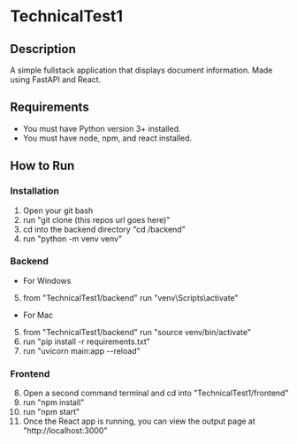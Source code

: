 # TechnicalTest1

## Description
A simple fullstack application that displays document information.  Made using FastAPI and React.

## Requirements
* You must have Python version 3+ installed.
* You must have node, npm, and react installed.

## How to Run
### Installation
1. Open your git bash
2. run "git clone (this repos url goes here)"
3. cd into the backend directory "cd /backend"
4. run "python -m venv venv"
### Backend
* For Windows
5. from "TechnicalTest1/backend" run "venv\Scripts\activate"
* For Mac
5. from "TechnicalTest1/backend" run "source venv/bin/activate"
6. run "pip install -r requirements.txt"
7. run "uvicorn main:app --reload"
### Frontend
8. Open a second command terminal and cd into "TechnicalTest1/frontend"
9. run "npm install"
10. run "npm start"
11. Once the React app is running, you can view the output page at "http://localhost:3000"

